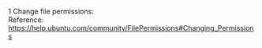1 Change file permissions:  
Reference: https://help.ubuntu.com/community/FilePermissions#Changing_Permissions
